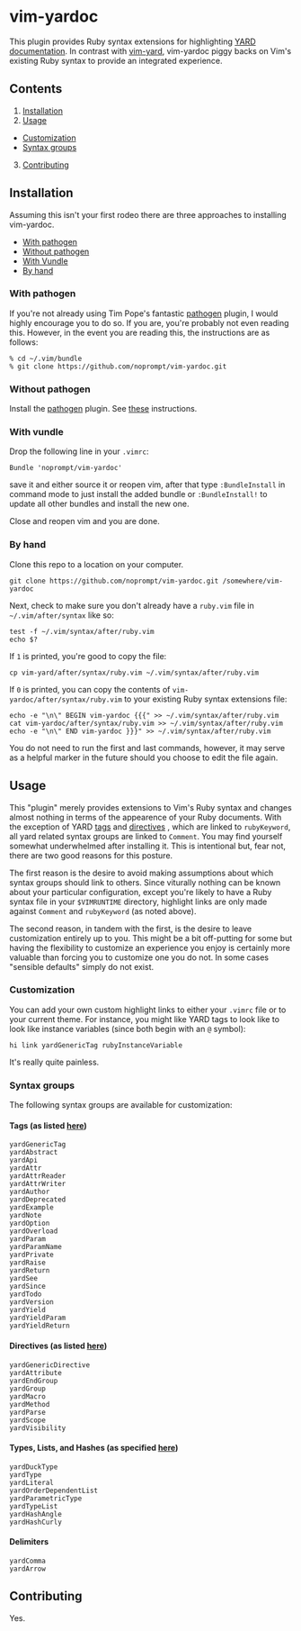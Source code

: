 # vim-yardoc

This plugin provides Ruby syntax extensions for highlighting [YARD documentation](https://github.com/lsegal/yard).
In contrast with [vim-yard](https://github.com/postmodern/vim-yard), vim-yardoc
piggy backs on Vim's existing Ruby syntax to provide an integrated experience.

## Contents

1. [Installation](#installation)
2. [Usage](#usage)
  - [Customization](#customization)
  - [Syntax groups](#syntax-groups)
3. [Contributing](#contributing)

## Installation

Assuming this isn't your first rodeo there are three approaches to installing
vim-yardoc.

- [With pathogen](#with-pathogen)
- [Without pathogen](#without-pathogen)
- [With Vundle](#with-vundle)
- [By hand](#by-hand)

### With pathogen

If you're not already using Tim Pope's fantastic [pathogen](https://github.com/tpope/vim-pathogen)
plugin, I would highly encourage you to do so. If you are, you're probably not
even reading this. However, in the event you are reading this, the instructions
are as follows:

```shell
% cd ~/.vim/bundle
% git clone https://github.com/noprompt/vim-yardoc.git
```

### Without pathogen

Install the [pathogen](https://github.com/tpope/vim-pathogen) plugin. See
[these](#with-pathogen) instructions.

### With vundle

Drop the following line in your `.vimrc`:

```vim
Bundle 'noprompt/vim-yardoc'
```

save it and either source it or reopen vim, after that type `:BundleInstall` in command mode to just 
install the added bundle or `:BundleInstall!` to update all other bundles and install the new one.

Close and reopen vim and you are done.

### By hand

Clone this repo to a location on your computer.

```shell
git clone https://github.com/noprompt/vim-yardoc.git /somewhere/vim-yardoc
```

Next, check to make sure you don't already have a `ruby.vim` file in
`~/.vim/after/syntax` like so:

```shell
test -f ~/.vim/syntax/after/ruby.vim
echo $?
```

If `1` is printed, you're good to copy the file:

```shell
cp vim-yard/after/syntax/ruby.vim ~/.vim/syntax/after/ruby.vim
````

If `0` is printed, you can copy the contents of
`vim-yardoc/after/syntax/ruby.vim` to your existing Ruby syntax extensions
file:

```shell
echo -e "\n\" BEGIN vim-yardoc {{{" >> ~/.vim/syntax/after/ruby.vim
cat vim-yardoc/after/syntax/ruby.vim >> ~/.vim/syntax/after/ruby.vim
echo -e "\n\" END vim-yardoc }}}" >> ~/.vim/syntax/after/ruby.vim
```

You do not need to run the first and last commands, however, it may serve as a
helpful marker in the future should you choose to edit the file again.

## Usage

This "plugin" merely provides extensions to Vim's Ruby syntax and changes almost
nothing in terms of the appearence of your Ruby documents. With the exception of
YARD [tags](http://rubydoc.info/docs/yard/file/docs/Tags.md#Tag_List) and
[directives](http://rubydoc.info/docs/yard/file/docs/Tags.md#Directive_List)
, which are linked to `rubyKeyword`, all yard related syntax groups are linked to
`Comment`. You may find yourself somewhat underwhelmed after installing it. This
is intentional but, fear not, there are two good reasons for this posture.

The first reason is the desire to avoid making assumptions about which syntax
groups should link to others. Since viturally nothing can be known about your
particular configuration, except you're likely to have a Ruby syntax file in
your `$VIMRUNTIME` directory, highlight links are only made against `Comment`
and `rubyKeyword` (as noted above).

The second reason, in tandem with the first, is the desire to leave
customization entirely up to you. This might be a bit off-putting for some but
having the flexibility to customize an experience you enjoy is certainly more
valuable than forcing you to customize one you do not. In some cases "sensible
defaults" simply do not exist.

### Customization

You can add your own custom highlight links to either your `.vimrc` file or to
your current theme. For instance, you might like YARD tags to look like to look
like instance variables (since both begin with an `@` symbol):

```viml
hi link yardGenericTag rubyInstanceVariable
```

It's really quite painless.

### Syntax groups

The following syntax groups are available for customization:

#### Tags (as listed [here](http://rubydoc.info/docs/yard/file/docs/Tags.md#Tag_List))
```
yardGenericTag
yardAbstract
yardApi
yardAttr
yardAttrReader
yardAttrWriter
yardAuthor
yardDeprecated
yardExample
yardNote
yardOption
yardOverload
yardParam
yardParamName
yardPrivate
yardRaise
yardReturn
yardSee
yardSince
yardTodo
yardVersion
yardYield
yardYieldParam
yardYieldReturn
```

#### Directives (as listed [here](http://rubydoc.info/docs/yard/file/docs/Tags.md#Directive_List))

```
yardGenericDirective
yardAttribute
yardEndGroup
yardGroup
yardMacro
yardMethod
yardParse
yardScope
yardVisibility
```

#### Types, Lists, and Hashes (as specified [here](http://rubydoc.info/docs/yard/file/docs/Tags.md#Hashes))

```
yardDuckType
yardType
yardLiteral
yardOrderDependentList
yardParametricType
yardTypeList
yardHashAngle
yardHashCurly
```

#### Delimiters

```
yardComma
yardArrow
```

## Contributing

Yes.
